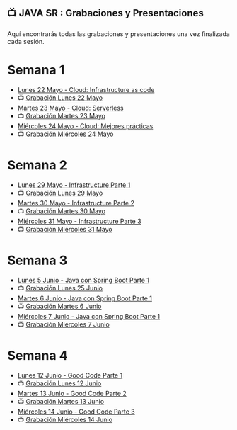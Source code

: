 ## 📺 JAVA SR : Grabaciones y Presentaciones
Aquí encontrarás todas las grabaciones y presentaciones una vez finalizada cada sesión.

# Semana 1
- [Lunes 22 Mayo - Cloud: Infrastructure as code](https://drive.google.com/file/d/1oIQZbq3nX0wkbU073wmmID9iHDffXeKz/view?usp=sharing)
- 📺 [Grabación Lunes 22 Mayo](https://drive.google.com/file/d/1weporRNcHI0HedUqiZFu8LL41RPDQ2YM/view?usp=sharing)
- [Martes 23 Mayo - Cloud: Serverless](https://drive.google.com/file/d/1bCkg0TOlv5ef_gt3LkTvfzZjuO9ngbyO/view?usp=sharing)
- 📺 [Grabación Martes 23 Mayo ](https://drive.google.com/file/d/17Tt8RzgQ6Efzg6HmEggYWdROSL4tYEJU/view?usp=sharing)
- [Miércoles 24 Mayo - Cloud: Mejores prácticas](https://drive.google.com/file/d/1Gaho9kXDPughaYh4-LkKGrMRi9-R7Hzy/view?usp=sharing)
- 📺 [Grabación Miércoles 24 Mayo](https://drive.google.com/file/d/1qPluNCgK3n3dFtIV6TyubG9NTJQqvlml/view?usp=sharing)

# Semana 2
- [Lunes 29 Mayo - Infrastructure Parte 1]()
- 📺 [Grabación Lunes 29 Mayo]()
- [Martes 30 Mayo - Infrastructure Parte 2]()
- 📺 [Grabación Martes 30 Mayo ]()
- [Miércoles 31 Mayo - Infrastructure Parte 3]()
- 📺 [Grabación Miércoles 31 Mayo]()

# Semana 3
- [Lunes 5 Junio - Java con Spring Boot Parte 1]()
- 📺 [Grabación Lunes 25 Junio]()
- [Martes 6 Junio - Java con Spring Boot Parte 1]()
- 📺 [Grabación Martes 6 Junio ]()
- [Miércoles 7 Junio - Java con Spring Boot Parte 1]()
- 📺 [Grabación Miércoles 7 Junio]()

# Semana 4
- [Lunes 12 Junio -  Good Code Parte 1]()
- 📺 [Grabación Lunes 12 Junio]()
- [Martes 13 Junio - Good Code Parte 2]()
- 📺 [Grabación Martes 13 Junio ]()
- [Miércoles 14 Junio - Good Code Parte 3]()
- 📺 [Grabación Miércoles 14 Junio]()
